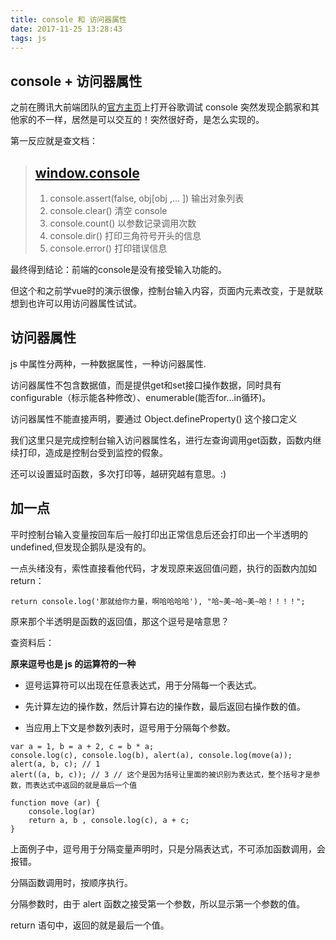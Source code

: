 ```yaml
---
title: console 和 访问器属性
date: 2017-11-25 13:28:43
tags: js
---
```


## console + 访问器属性

之前在腾讯大前端团队的[官方主页](http://www.alloyteam.com/)上打开谷歌调试 console 突然发现企鹅家和其他家的不一样，居然是可以交互的！突然很好奇，是怎么实现的。
<!-- more -->
第一反应就是查文档：

> ## [window.console](https://developer.mozilla.org/zh-CN/docs/Web/API/Window/console)
> 1. console.assert(false, obj[obj ,… ])
    输出对象列表
> 2. console.clear()
    清空 console
> 3. console.count()
    以参数记录调用次数
> 4. console.dir()
    打印三角符号开头的信息
> 5. console.error()
    打印错误信息

最终得到结论：前端的console是没有接受输入功能的。

但这个和之前学vue时的演示很像，控制台输入内容，页面内元素改变，于是就联想到也许可以用访问器属性试试。

## 访问器属性

js 中属性分两种，一种数据属性，一种访问器属性.

访问器属性不包含数据值，而是提供get和set接口操作数据，同时具有configurable（标示能各种修改）、enumerable(能否for...in循环)。

访问器属性不能直接声明，要通过 Object.defineProperty() 这个接口定义

我们这里只是完成控制台输入访问器属性名，进行左查询调用get函数，函数内继续打印，造成是控制台受到监控的假象。

还可以设置延时函数，多次打印等，越研究越有意思。:)

## 加一点

平时控制台输入变量按回车后一般打印出正常信息后还会打印出一个半透明的undefined,但发现企鹅队是没有的。

一点头绪没有，索性直接看他代码，才发现原来返回值问题，执行的函数内加如return：

```
return console.log('那就给你力量，啊哈哈哈哈'), "哈~美~哈~美~哈！！！！"; 
```
原来那个半透明是函数的返回值，那这个逗号是啥意思？

查资料后：

**原来逗号也是 js 的运算符的一种**

* 逗号运算符可以出现在任意表达式，用于分隔每一个表达式。

* 先计算左边的操作数，然后计算右边的操作数，最后返回右操作数的值。

* 当应用上下文是参数列表时，逗号用于分隔每个参数。

```
var a = 1, b = a + 2, c = b * a;
console.log(c), console.log(b), alert(a), console.log(move(a));
alert(a, b, c); // 1
alert((a, b, c)); // 3 // 这个是因为括号让里面的被识别为表达式，整个括号才是参数，而表达式中返回的就是最后一个值

function move (ar) {
    console.log(ar)
    return a, b , console.log(c), a + c;
}
```

上面例子中，逗号用于分隔变量声明时，只是分隔表达式，不可添加函数调用，会报错。

分隔函数调用时，按顺序执行。

分隔参数时，由于 alert 函数之接受第一个参数，所以显示第一个参数的值。

return 语句中，返回的就是最后一个值。
